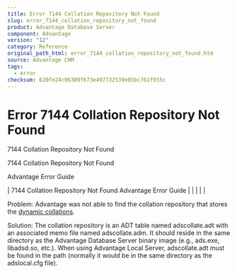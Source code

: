 ```yaml
---
title: Error 7144 Collation Repository Not Found
slug: error_7144_collation_repository_not_found
product: Advantage Database Server
component: Advantage
version: "12"
category: Reference
original_path_html: error_7144_collation_repository_not_found.htm
source: Advantage CHM
tags:
  - error
checksum: 620fe24c06309f673e497732539e85bc761f935c
---
```


# Error 7144 Collation Repository Not Found

7144 Collation Repository Not Found

7144 Collation Repository Not Found

Advantage Error Guide

| 7144 Collation Repository Not Found  Advantage Error Guide |  |  |  |  |

Problem: Advantage was not able to find the collation repository that stores the [dynamic collations](master_collation_support.md).

Solution: The collation repository is an ADT table named adscollate.adt with an associated memo file named adscollate.adm. It should reside in the same directory as the Advantage Database Server binary image (e.g., ads.exe, libadsd.so, etc.). When using Advantage Local Server, adscollate.adt must be found in the path (normally it would be in the same directory as the adslocal.cfg file).
